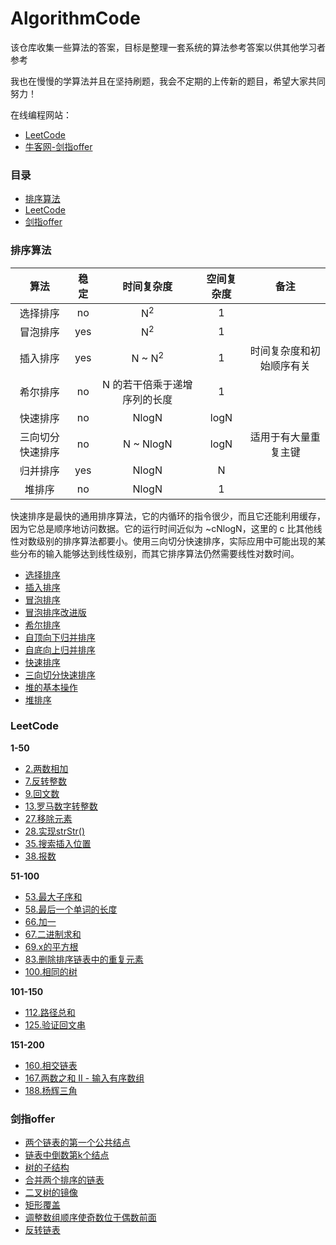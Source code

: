# AlgorithmCode

该仓库收集一些算法的答案，目标是整理一套系统的算法参考答案以供其他学习者参考

我也在慢慢的学算法并且在坚持刷题，我会不定期的上传新的题目，希望大家共同努力！

在线编程网站：

- [LeetCode](https://leetcode-cn.com/problemset/all/)
- [牛客网-剑指offer](https://www.nowcoder.com/ta/coding-interviews?page=1)

### 目录

- [排序算法](#排序算法)
- [LeetCode](#LeetCode)
- [剑指offer](#剑指offer)

### 排序算法

| 算法 | 稳定 | 时间复杂度 | 空间复杂度 | 备注 |
| :---: | :---: |:---: | :---: | :---: |
| 选择排序 | no | N<sup>2</sup> | 1 | |
| 冒泡排序 | yes |  N<sup>2</sup> | 1 | |
| 插入排序 | yes |  N \~ N<sup>2</sup> | 1 | 时间复杂度和初始顺序有关 |
| 希尔排序 | no |  N 的若干倍乘于递增序列的长度 | 1 | |
| 快速排序 | no | NlogN | logN | |
| 三向切分快速排序 | no |  N \~ NlogN | logN | 适用于有大量重复主键|
| 归并排序 | yes |  NlogN | N | |
| 堆排序 | no |  NlogN | 1 | | |

快速排序是最快的通用排序算法，它的内循环的指令很少，而且它还能利用缓存，因为它总是顺序地访问数据。它的运行时间近似为 \~cNlogN，这里的 c 比其他线性对数级别的排序算法都要小。使用三向切分快速排序，实际应用中可能出现的某些分布的输入能够达到线性级别，而其它排序算法仍然需要线性对数时间。

- [选择排序](https://github.com/zfman/AlgorithmCode/blob/master/src/sort/Selection.java)
- [插入排序](https://github.com/zfman/AlgorithmCode/blob/master/src/sort/Insertion.java)
- [冒泡排序](https://github.com/zfman/AlgorithmCode/blob/master/src/sort/Buddle.java)
- [冒泡排序改进版](https://github.com/zfman/AlgorithmCode/blob/master/src/sort/Buddle2.java)
- [希尔排序](https://github.com/zfman/AlgorithmCode/blob/master/src/sort/Shell.java)
- [自顶向下归并排序](https://github.com/zfman/AlgorithmCode/blob/master/src/sort/UpToDownMergeSort.java)
- [自底向上归并排序](https://github.com/zfman/AlgorithmCode/blob/master/src/sort/DownToUpMergeSort.java)
- [快速排序](https://github.com/zfman/AlgorithmCode/blob/master/src/sort/QuickSort.java)
- [三向切分快速排序](https://github.com/zfman/AlgorithmCode/blob/master/src/sort/ThreeWayQuickSort.java)
- [堆的基本操作](https://github.com/zfman/AlgorithmCode/blob/master/src/sort/Heap.java)
- [堆排序](https://github.com/zfman/AlgorithmCode/blob/master/src/sort/HeapSort.java)

### LeetCode

**1-50**

- [2.两数相加](https://github.com/zfman/AlgorithmCode/blob/master/src/leetcode/all/solution50/Solution2.java)
- [7.反转整数](https://github.com/zfman/AlgorithmCode/blob/master/src/leetcode/all/solution50/Solution7.java)
- [9.回文数](https://github.com/zfman/AlgorithmCode/blob/master/src/leetcode/all/solution50/Solution9.java)
- [13.罗马数字转整数](https://github.com/zfman/AlgorithmCode/blob/master/src/leetcode/all/solution50/Solution13.java)
- [27.移除元素](https://github.com/zfman/AlgorithmCode/blob/master/src/leetcode/all/solution50/Solution27.java)
- [28.实现strStr()](https://github.com/zfman/AlgorithmCode/blob/master/src/leetcode/all/solution50/Solution28.java)
- [35.搜索插入位置](https://github.com/zfman/AlgorithmCode/blob/master/src/leetcode/all/solution50/Solution35.java)
- [38.报数](https://github.com/zfman/AlgorithmCode/blob/master/src/leetcode/all/solution50/Solution38.java)

**51-100**

- [53.最大子序和](https://github.com/zfman/AlgorithmCode/blob/master/src/leetcode/all/solution100/Solution53.java)
- [58.最后一个单词的长度](https://github.com/zfman/AlgorithmCode/blob/master/src/leetcode/all/solution100/Solution58.java)
- [66.加一](https://github.com/zfman/AlgorithmCode/blob/master/src/leetcode/all/solution100/Solution66.java)
- [67.二进制求和](https://github.com/zfman/AlgorithmCode/blob/master/src/leetcode/all/solution100/Solution67.java)
- [69.x的平方根](https://github.com/zfman/AlgorithmCode/blob/master/src/leetcode/all/solution100/Solution69.java)
- [83.删除排序链表中的重复元素](https://github.com/zfman/AlgorithmCode/blob/master/src/leetcode/all/solution100/Solution83.java)
- [100.相同的树](https://github.com/zfman/AlgorithmCode/blob/master/src/leetcode/all/solution100/Solution100.java)

**101-150**

- [112.路径总和](https://github.com/zfman/AlgorithmCode/blob/master/src/leetcode/all/solution150/Solution112.java)
- [125.验证回文串](https://github.com/zfman/AlgorithmCode/blob/master/src/leetcode/all/solution150/Solution125.java)

**151-200**

- [160.相交链表](https://github.com/zfman/AlgorithmCode/blob/master/src/leetcode/all/solution200/Solution160.java)
- [167.两数之和 II - 输入有序数组](https://github.com/zfman/AlgorithmCode/blob/master/src/leetcode/all/solution200/Solution167.java)
- [188.杨辉三角](https://github.com/zfman/AlgorithmCode/blob/master/src/leetcode/all/solution200/Solution188.java)

### 剑指offer

- [两个链表的第一个公共结点](https://github.com/zfman/AlgorithmCode/blob/master/src/offer/FindFirstCommonNodeSolution.java)
- [链表中倒数第k个结点](https://github.com/zfman/AlgorithmCode/blob/master/src/offer/FindKthToTailSolution.java)
- [树的子结构](https://github.com/zfman/AlgorithmCode/blob/master/src/offer/HasSubtreeSolution.java)
- [合并两个排序的链表](https://github.com/zfman/AlgorithmCode/blob/master/src/offer/MergeSolution.java)
- [二叉树的镜像](https://github.com/zfman/AlgorithmCode/blob/master/src/offer/MirrorSolution.java)
- [矩形覆盖](https://github.com/zfman/AlgorithmCode/blob/master/src/offer/RectCoverSolution.java)
- [调整数组顺序使奇数位于偶数前面](https://github.com/zfman/AlgorithmCode/blob/master/src/offer/ReOrderArraySolution.java)
- [反转链表](https://github.com/zfman/AlgorithmCode/blob/master/src/offer/ReverseListSolution.java)

